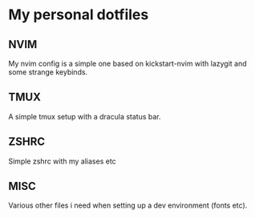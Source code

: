 # My personal dotfiles

## NVIM

My nvim config is a simple one based on kickstart-nvim with lazygit and some strange keybinds.

## TMUX

A simple tmux setup with a dracula status bar.

## ZSHRC

Simple zshrc with my aliases etc

## MISC

Various other files i need when setting up a dev environment (fonts etc).


